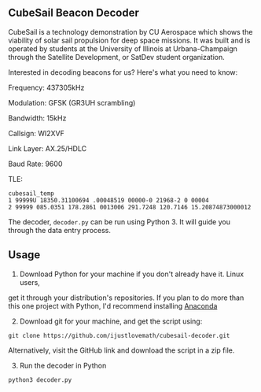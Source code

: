 ## CubeSail Beacon Decoder

CubeSail is a technology demonstration by CU Aerospace which shows the
viability of solar sail propulsion for deep space missions. It was built
and is operated by students at the University of Illinois at Urbana-Champaign
through the Satellite Development, or SatDev student organization.

Interested in decoding beacons for us? Here's what you need to know:


Frequency: 437305kHz

Modulation: GFSK (GR3UH scrambling)

Bandwidth: 15kHz

Callsign: WI2XVF

Link Layer: AX.25/HDLC

Baud Rate: 9600

TLE:

    cubesail_temp
    1 99999U 18350.31100694 .00048519 00000-0 21968-2 0 00004
    2 99999 085.0351 178.2861 0013006 291.7248 120.7146 15.20874873000012

The decoder, `decoder.py` can be run using Python 3. It will guide you through
the data entry process.


## Usage

1) Download Python for your machine if you don't already have it. Linux users,

get it through your distribution's repositories. If you plan to do more than this
one project with Python, I'd recommend installing [Anaconda](https://www.anaconda.org/download)

2) Download git for your machine, and get the script using:

`git clone https://github.com/ijustlovemath/cubesail-decoder.git`

Alternatively, visit the GitHub link and download the script in a zip file.

3) Run the decoder in Python

`python3 decoder.py`
